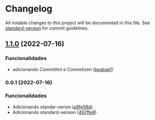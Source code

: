# Changelog

All notable changes to this project will be documented in this file. See [standard-version](https://github.com/conventional-changelog/standard-version) for commit guidelines.

## [1.1.0](https://github.com/celsonery/app-bolao/compare/v0.0.1...v1.1.0) (2022-07-16)


### Funcionalidades

* adicionando Commitlint e Commitizen ([beabae1](https://github.com/celsonery/app-bolao/commit/beabae19308256d30ac793252c0f42d66ceba40b))

### 0.0.1 (2022-07-16)


### Funcionalidades

* Adicionando standar-verion ([a9fe98d](https://github.com/celsonery/app-bolao/commit/a9fe98d4e02317a8df8c94cfab807bcb9acb2573))
* Adicionando standard-version ([497ffe8](https://github.com/celsonery/app-bolao/commit/497ffe88a043ff7b1e83166d865e091a1301f2fa))
